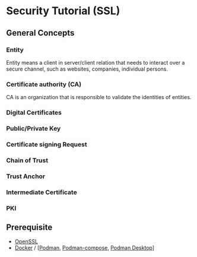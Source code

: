 # Security Tutorial (SSL)

## General Concepts

### Entity
Entity means a client in server/client relation that needs to interact over a secure channel, such as websites, 
companies, individual persons.

### Certificate authority (CA)
CA is an organization that is responsible to validate the identities of entities.

### Digital Certificates
### Public/Private Key
### Certificate signing Request
### Chain of Trust
### Trust Anchor
### Intermediate Certificate
### PKI

## Prerequisite
* [OpenSSL](https://www.openssl.org/)
* [Docker](https://www.docker.com/) / [[Podman](https://podman.io/), [Podman-compose](https://github.com/containers/podman-compose), [Podman Desktop](https://podman-desktop.io/)]